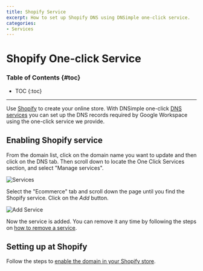 ```yaml
---
title: Shopify Service
excerpt: How to set up Shopify DNS using DNSimple one-click service.
categories:
- Services
---
```


# Shopify One-click Service

### Table of Contents {#toc}

* TOC
{:toc}

---

Use [Shopify](https://www.shopify.com) to create your online store. With DNSimple one-click [DNS services](/categories/services/) you can set up the DNS records required by Google Workspace using the one-click service we provide.


## Enabling Shopify service

From the domain list, click on the domain name you want to update and then click on the DNS tab. Then scroll down to locate the One Click Services section, and select "Manage services".

![Services](/files/services-dns-page-add.png)

Select the "Ecommerce" tab and scroll down the page until you find the Shopify service. Click on the *Add* button.

![Add Service](/files/services-shopify.png)

Now the service is added. You can remove it any time by following the steps on [how to remove a service](/articles/services/#removing-services).


## Setting up at Shopify

Follow the steps to [enable the domain in your Shopify store](https://help.shopify.com/en/manual/online-store/domains/add-a-domain/using-existing-domains/connecting-domains).
